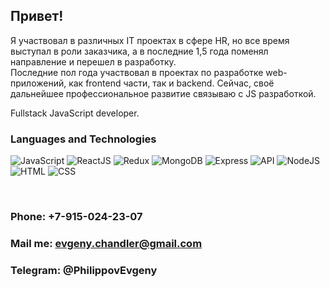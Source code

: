 ## Привет!

Я участвовал в различных IT проектах в сфере HR, но все время выступал в роли заказчика, а в последние 1,5 года поменял направление и перешел в разработку.<br />
Последние пол года участвовал в проектах по разработке web-приложений, как frontend части, так и backend. Сейчас, своё дальнейшее профессиональное развитие связываю с JS разработкой. <br />

Fullstack JavaScript developer. <br />

### Languages and Technologies
![JavaScript](https://img.shields.io/badge/-JavaScript-090909?style=for-the-badge&logo=JavaScript)
![ReactJS](https://img.shields.io/badge/-React-090909?style=for-the-badge&logo=React)
![Redux](https://img.shields.io/badge/-Redux-090909?style=for-the-badge&logo=Redux)
![MongoDB](https://img.shields.io/badge/-MongoDB-090909?style=for-the-badge&logo=MongoDB)
![Express](https://img.shields.io/badge/-Express-090909?style=for-the-badge&logo=Express)
![API](https://img.shields.io/badge/-REST&#032;API-090909?style=for-the-badge)
![NodeJS](https://img.shields.io/badge/-NodeJs-090909?style=for-the-badge&logo=Node)
![HTML](https://img.shields.io/badge/-HTML-090909?style=for-the-badge&logo=html5)
![CSS](https://img.shields.io/badge/-CSS-090909?style=for-the-badge&logo=css3)


<br />

### Phone: +7-915-024-23-07
### Mail me: evgeny.chandler@gmail.com
### Telegram: @PhilippovEvgeny
